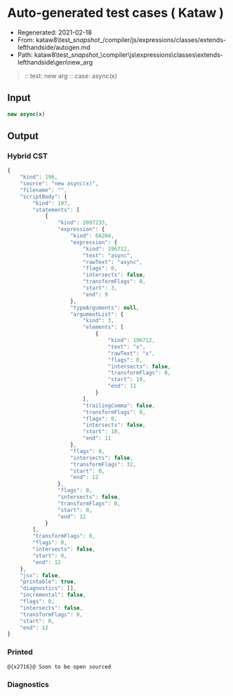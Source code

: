 # Auto-generated test cases ( Kataw )
- Regenerated: 2021-02-18
- From: kataw8\test\__snapshot__/compiler/js/expressions/classes/extends-lefthandside/autogen.md
- Path: kataw8\test\__snapshot__\compiler\js\expressions\classes\extends-lefthandside\gen\new_arg
> :: test: new arg
> :: case: async(x)
## Input

`````js
new async(x)
`````

## Output


### Hybrid CST


```javascript
{
    "kind": 196,
    "source": "new async(x)",
    "filename": "",
    "scriptBody": {
        "kind": 197,
        "statements": [
            {
                "kind": 2097233,
                "expression": {
                    "kind": 66204,
                    "expression": {
                        "kind": 196712,
                        "text": "async",
                        "rawText": "async",
                        "flags": 0,
                        "intersects": false,
                        "transformFlags": 0,
                        "start": 3,
                        "end": 9
                    },
                    "typeArguments": null,
                    "argumentList": {
                        "kind": 3,
                        "elements": [
                            {
                                "kind": 196712,
                                "text": "x",
                                "rawText": "x",
                                "flags": 0,
                                "intersects": false,
                                "transformFlags": 0,
                                "start": 10,
                                "end": 11
                            }
                        ],
                        "trailingComma": false,
                        "transformFlags": 0,
                        "flags": 0,
                        "intersects": false,
                        "start": 10,
                        "end": 11
                    },
                    "flags": 0,
                    "intersects": false,
                    "transformFlags": 32,
                    "start": 0,
                    "end": 12
                },
                "flags": 0,
                "intersects": false,
                "transformFlags": 0,
                "start": 0,
                "end": 12
            }
        ],
        "transformFlags": 0,
        "flags": 0,
        "intersects": false,
        "start": 0,
        "end": 12
    },
    "jsx": false,
    "printable": true,
    "diagnostics": [],
    "incremental": false,
    "flags": 0,
    "intersects": false,
    "transformFlags": 0,
    "start": 0,
    "end": 12
}
```

### Printed


```javascript
@{x2716}@ Soon to be open sourced
```

### Diagnostics


```javascript

```

